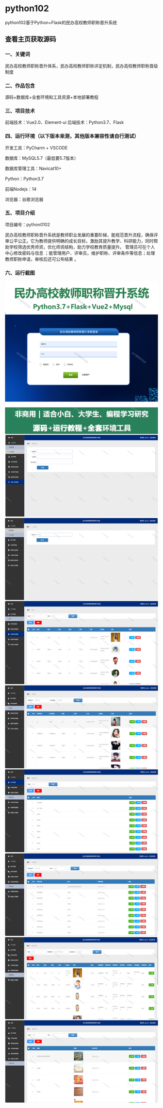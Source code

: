# python102
python102基于Python+Flask的民办高校教师职称晋升系统
 
## 查看主页获取源码

### 一、关键词
民办高校教师职称晋升体系，民办高校教师职称评定机制，民办高校教师职称晋级制度

### 二、作品包含
源码+数据库+全套环境和工具资源+本地部署教程

### 三、项目技术
前端技术：Vue2.0、Element-ui
后端技术：Python3.7、Flask

### 四、运行环境（以下版本亲测，其他版本兼容性请自行测试）
开发工具：PyCharm + VSCODE

数据库：MySQL5.7（最低要5.7版本）

数据库管理工具：Navicat10+

Python：Python3.7

前端Nodejs：14

浏览器：谷歌浏览器

### 五、项目介绍
项目编号：python0102

民办高校教师职称晋升系统是教师职业发展的重要阶梯，能规范晋升流程，确保评审公平公正。它为教师提供明确的成长目标，激励其提升教学、科研能力，同时帮助学校筛选优秀师资，优化师资结构，助力学校教育质量提升。
管理员可在个人中心修改密码与信息 ；能管理用户、评审员，维护职称、评审条件等信息；处理教师职称申请，审核后还可公布结果 。

### 六、运行截图

![cover.png](./cover.png)
![1.png](./1.png)
![2.png](./2.png)
![3.png](./3.png)
![4.png](./4.png)
![5.png](./5.png)
![6.png](./6.png)
![7.png](./7.png)
![8.png](./8.png)
